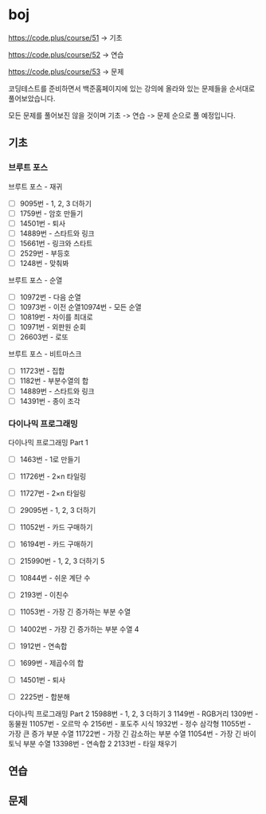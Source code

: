 # boj
https://code.plus/course/51 -> 기초

https://code.plus/course/52 -> 연습

https://code.plus/course/53 -> 문제

코딩테스트를 준비하면서 백준홈페이지에 있는 강의에 올라와 있는 문제들을 순서대로 풀어보았습니다.

모든 문제를 풀어보진 않을 것이며 기초 -> 연습 -> 문제 순으로 풀 예정입니다.

## 기초
### 브루트 포스
브루트 포스 - 재귀

  - [ ] 9095번 - 1, 2, 3 더하기
  - [ ] 1759번 - 암호 만들기
  - [ ] 14501번 - 퇴사
  - [ ] 14889번 - 스타트와 링크
  - [ ] 15661번 - 링크와 스타트
  - [ ] 2529번 - 부등호
  - [ ] 1248번 - 맞춰봐
  
브루트 포스 - 순열

  - [ ] 10972번 - 다음 순열
  - [ ] 10973번 - 이전 순열10974번 - 모든 순열
  - [ ] 10819번 - 차이를 최대로
  - [ ] 10971번 - 외판원 순회 
  - [ ] 26603번 - 로또
  
브루트 포스 - 비트마스크
  
  - [ ] 11723번 - 집합
  - [ ] 1182번 - 부분수열의 합
  - [ ] 14889번 - 스타트와 링크
  - [ ] 14391번 - 종이 조각

### 다이나믹 프로그래밍
다이나믹 프로그래밍 Part 1

  - [ ] 1463번 - 1로 만들기
  - [ ] 11726번 - 2×n 타일링
  - [ ] 11727번 - 2×n 타일링 
  - [ ] 29095번 - 1, 2, 3 더하기
  - [ ] 11052번 - 카드 구매하기
  - [ ] 16194번 - 카드 구매하기 
  - [ ] 215990번 - 1, 2, 3 더하기 5
  - [ ] 10844번 - 쉬운 계단 수
  - [ ] 2193번 - 이친수
  - [ ] 11053번 - 가장 긴 증가하는 부분 수열
  - [ ] 14002번 - 가장 긴 증가하는 부분 수열 4
  - [ ] 1912번 - 연속합
  - [ ] 1699번 - 제곱수의 합
  - [ ] 14501번 - 퇴사
  - [ ] 2225번 - 합분해


다이나믹 프로그래밍 Part 2
15988번 - 1, 2, 3 더하기 3
1149번 - RGB거리
1309번 - 동물원
11057번 - 오르막 수
2156번 - 포도주 시식
1932번 - 정수 삼각형
11055번 - 가장 큰 증가 부분 수열
11722번 - 가장 긴 감소하는 부분 수열
11054번 - 가장 긴 바이토닉 부분 수열
13398번 - 연속합 2
2133번 - 타일 채우기
## 연습

## 문제
